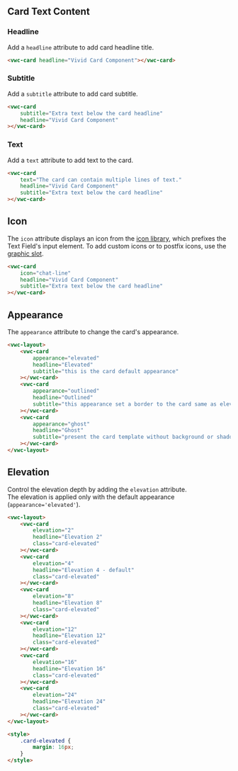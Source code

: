 ## Card Text Content

### Headline

Add a `headline` attribute to add card headline title.

```html preview
<vwc-card headline="Vivid Card Component"></vwc-card>
```

### Subtitle

Add a `subtitle` attribute to add card subtitle.

```html preview
<vwc-card
	subtitle="Extra text below the card headline"
	headline="Vivid Card Component"
></vwc-card>
```

### Text

Add a `text` attribute to add text to the card.

```html preview
<vwc-card
	text="The card can contain multiple lines of text."
	headline="Vivid Card Component"
	subtitle="Extra text below the card headline"
></vwc-card>
```

## Icon

The `icon` attribute displays an icon from the [icon library](/icons/icons-gallery), which prefixes the Text Field's input element.
To add custom icons or to postfix icons, use the [graphic slot](/components/card/code/#slots).

```html preview
<vwc-card
	icon="chat-line"
	headline="Vivid Card Component"
	subtitle="Extra text below the card headline"
></vwc-card>
```

## Appearance

The `appearance` attribute to change the card's appearance.

```html preview
<vwc-layout>
	<vwc-card
		appearance="elevated"
		headline="Elevated"
		subtitle="this is the card default appearance"
	></vwc-card>
	<vwc-card
		appearance="outlined"
		headline="Outlined"
		subtitle="this appearance set a border to the card same as elevation='0' "
	></vwc-card>
	<vwc-card
		appearance="ghost"
		headline="Ghost"
		subtitle="present the card template without background or shadow"
	></vwc-card>
</vwc-layout>
```

## Elevation

Control the elevation depth by adding the `elevation` attribute.  
The elevation is applied only with the default appearance (`appearance='elevated'`).

```html preview
<vwc-layout>
	<vwc-card
		elevation="2"
		headline="Elevation 2"
		class="card-elevated"
	></vwc-card>
	<vwc-card
		elevation="4"
		headline="Elevation 4 - default"
		class="card-elevated"
	></vwc-card>
	<vwc-card
		elevation="8"
		headline="Elevation 8"
		class="card-elevated"
	></vwc-card>
	<vwc-card
		elevation="12"
		headline="Elevation 12"
		class="card-elevated"
	></vwc-card>
	<vwc-card
		elevation="16"
		headline="Elevation 16"
		class="card-elevated"
	></vwc-card>
	<vwc-card
		elevation="24"
		headline="Elevation 24"
		class="card-elevated"
	></vwc-card>
</vwc-layout>

<style>
	.card-elevated {
		margin: 16px;
	}
</style>
```
